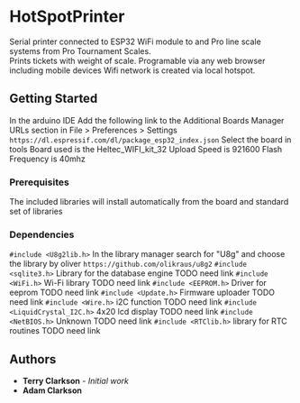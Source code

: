 # HotSpotPrinter

Serial printer connected to ESP32 WiFi module to and Pro line scale systems from Pro Tournament Scales.  
Prints tickets with weight of scale.  Programable via any web browser including mobile devices
Wifi network is created via  local hotspot.

## Getting Started

In the arduino IDE
Add the following link to the Additional Boards Manager URLs section in File > Preferences > Settings
`https://dl.espressif.com/dl/package_esp32_index.json`
Select the board in tools
Board used is the Heltec_WIFI_kit_32
Upload Speed is 921600
Flash Frequency is 40mhz

### Prerequisites

The included libraries will install automatically from the board and standard set of libraries

### Dependencies

`#include <U8g2lib.h>`  In the library manager search for "U8g" and choose the library by oliver
`https://github.com/olikraus/u8g2`
`#include <sqlite3.h>` Library for the database engine TODO need link
`#include <WiFi.h>` Wi-Fi library TODO need link
`#include <EEPROM.h>` Driver for eeprom TODO need link
`#include <Update.h>` Firmware uploader TODO need link
`#include <Wire.h>` i2C function TODO need link
`#include <LiquidCrystal_I2C.h>` 4x20 lcd display TODO need link
`#include <NetBIOS.h>` Unknown TODO need link
`#include <RTClib.h>` library for  RTC routines TODO need link


## Authors

* **Terry Clarkson** - *Initial work*
* **Adam Clarkson**
